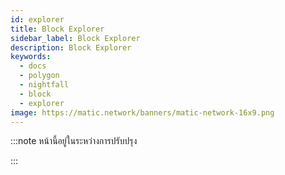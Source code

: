 ```yaml
---
id: explorer
title: Block Explorer
sidebar_label: Block Explorer
description: Block Explorer
keywords:
  - docs
  - polygon
  - nightfall
  - block
  - explorer
image: https://matic.network/banners/matic-network-16x9.png
---
```


:::note หน้านี้อยู่ในระหว่างการปรับปรุง

:::


